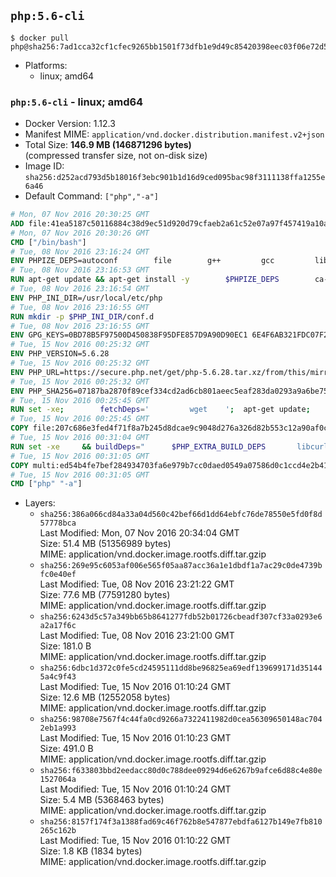 ## `php:5.6-cli`

```console
$ docker pull php@sha256:7ad1cca32cf1cfec9265bb1501f73dfb1e9d49c85420398eec03f06e72d51f83
```

-	Platforms:
	-	linux; amd64

### `php:5.6-cli` - linux; amd64

-	Docker Version: 1.12.3
-	Manifest MIME: `application/vnd.docker.distribution.manifest.v2+json`
-	Total Size: **146.9 MB (146871296 bytes)**  
	(compressed transfer size, not on-disk size)
-	Image ID: `sha256:d252acd793d5b18016f3ebc901b1d16d9ced095bac98f3111138ffa1255e6a46`
-	Default Command: `["php","-a"]`

```dockerfile
# Mon, 07 Nov 2016 20:30:25 GMT
ADD file:41ea5187c50116884c38d9ec51d920d79cfaeb2a61c52e07a97f457419a10a4f in / 
# Mon, 07 Nov 2016 20:30:26 GMT
CMD ["/bin/bash"]
# Tue, 08 Nov 2016 23:16:24 GMT
ENV PHPIZE_DEPS=autoconf 		file 		g++ 		gcc 		libc-dev 		make 		pkg-config 		re2c
# Tue, 08 Nov 2016 23:16:53 GMT
RUN apt-get update && apt-get install -y 		$PHPIZE_DEPS 		ca-certificates 		curl 		libedit2 		libsqlite3-0 		libxml2 		xz-utils 	--no-install-recommends && rm -r /var/lib/apt/lists/*
# Tue, 08 Nov 2016 23:16:54 GMT
ENV PHP_INI_DIR=/usr/local/etc/php
# Tue, 08 Nov 2016 23:16:55 GMT
RUN mkdir -p $PHP_INI_DIR/conf.d
# Tue, 08 Nov 2016 23:16:55 GMT
ENV GPG_KEYS=0BD78B5F97500D450838F95DFE857D9A90D90EC1 6E4F6AB321FDC07F2C332E3AC2BF0BC433CFC8B3
# Tue, 15 Nov 2016 00:25:32 GMT
ENV PHP_VERSION=5.6.28
# Tue, 15 Nov 2016 00:25:32 GMT
ENV PHP_URL=https://secure.php.net/get/php-5.6.28.tar.xz/from/this/mirror PHP_ASC_URL=https://secure.php.net/get/php-5.6.28.tar.xz.asc/from/this/mirror
# Tue, 15 Nov 2016 00:25:32 GMT
ENV PHP_SHA256=07187ba2870f89cef334cd2ad6cb801aeec5eaf283da0293a9a6be75d6786d11 PHP_MD5=1e01c66b2e67ab3b56a6180ee560fe4c
# Tue, 15 Nov 2016 00:25:45 GMT
RUN set -xe; 		fetchDeps=' 		wget 	'; 	apt-get update; 	apt-get install -y --no-install-recommends $fetchDeps; 	rm -rf /var/lib/apt/lists/*; 		mkdir -p /usr/src; 	cd /usr/src; 		wget -O php.tar.xz "$PHP_URL"; 		if [ -n "$PHP_SHA256" ]; then 		echo "$PHP_SHA256 *php.tar.xz" | sha256sum -c -; 	fi; 	if [ -n "$PHP_MD5" ]; then 		echo "$PHP_MD5 *php.tar.xz" | md5sum -c -; 	fi; 		if [ -n "$PHP_ASC_URL" ]; then 		wget -O php.tar.xz.asc "$PHP_ASC_URL"; 		export GNUPGHOME="$(mktemp -d)"; 		for key in $GPG_KEYS; do 			gpg --keyserver ha.pool.sks-keyservers.net --recv-keys "$key"; 		done; 		gpg --batch --verify php.tar.xz.asc php.tar.xz; 		rm -r "$GNUPGHOME"; 	fi; 		apt-get purge -y --auto-remove $fetchDeps
# Tue, 15 Nov 2016 00:25:45 GMT
COPY file:207c686e3fed4f71f8a7b245d8dcae9c9048d276a326d82b553c12a90af0c0ca in /usr/local/bin/ 
# Tue, 15 Nov 2016 00:31:04 GMT
RUN set -xe 	&& buildDeps=" 		$PHP_EXTRA_BUILD_DEPS 		libcurl4-openssl-dev 		libedit-dev 		libsqlite3-dev 		libssl-dev 		libxml2-dev 	" 	&& apt-get update && apt-get install -y $buildDeps --no-install-recommends && rm -rf /var/lib/apt/lists/* 		&& docker-php-source extract 	&& cd /usr/src/php 	&& ./configure 		--with-config-file-path="$PHP_INI_DIR" 		--with-config-file-scan-dir="$PHP_INI_DIR/conf.d" 				--disable-cgi 				--enable-ftp 		--enable-mbstring 		--enable-mysqlnd 				--with-curl 		--with-libedit 		--with-openssl 		--with-zlib 				$PHP_EXTRA_CONFIGURE_ARGS 	&& make -j "$(nproc)" 	&& make install 	&& { find /usr/local/bin /usr/local/sbin -type f -executable -exec strip --strip-all '{}' + || true; } 	&& make clean 	&& docker-php-source delete 		&& apt-get purge -y --auto-remove -o APT::AutoRemove::RecommendsImportant=false $buildDeps
# Tue, 15 Nov 2016 00:31:05 GMT
COPY multi:ed54b4fe7bef284934703fa6e979b7cc0daed0549a07586d0c1ccd4e2b41884a in /usr/local/bin/ 
# Tue, 15 Nov 2016 00:31:05 GMT
CMD ["php" "-a"]
```

-	Layers:
	-	`sha256:386a066cd84a33a04d560c42bef66d1dd64ebfc76de78550e5fd0f8d57778bca`  
		Last Modified: Mon, 07 Nov 2016 20:34:04 GMT  
		Size: 51.4 MB (51356989 bytes)  
		MIME: application/vnd.docker.image.rootfs.diff.tar.gzip
	-	`sha256:269e95c6053af006e565f05aa87acc36a1e1dbdf1a7ac29c0de4739bfc0e40ef`  
		Last Modified: Tue, 08 Nov 2016 23:21:22 GMT  
		Size: 77.6 MB (77591280 bytes)  
		MIME: application/vnd.docker.image.rootfs.diff.tar.gzip
	-	`sha256:6243d5c57a349bb65b8641277fdb52b01726cbeadf307cf33a0293e6a2a17f6c`  
		Last Modified: Tue, 08 Nov 2016 23:21:00 GMT  
		Size: 181.0 B  
		MIME: application/vnd.docker.image.rootfs.diff.tar.gzip
	-	`sha256:6dbc1d372c0fe5cd24595111dd8be96825ea69edf139699171d351445a4c9f43`  
		Last Modified: Tue, 15 Nov 2016 01:10:24 GMT  
		Size: 12.6 MB (12552058 bytes)  
		MIME: application/vnd.docker.image.rootfs.diff.tar.gzip
	-	`sha256:98708e7567f4c44fa0cd9266a7322411982d0cea56309650148ac7042eb1a993`  
		Last Modified: Tue, 15 Nov 2016 01:10:23 GMT  
		Size: 491.0 B  
		MIME: application/vnd.docker.image.rootfs.diff.tar.gzip
	-	`sha256:f633803bbd2eedacc80d0c788dee09294d6e6267b9afce6d88c4e80e1527064a`  
		Last Modified: Tue, 15 Nov 2016 01:10:24 GMT  
		Size: 5.4 MB (5368463 bytes)  
		MIME: application/vnd.docker.image.rootfs.diff.tar.gzip
	-	`sha256:8157f174f3a1388fad69c46f762b8e547877ebdfa6127b149e7fb810265c162b`  
		Last Modified: Tue, 15 Nov 2016 01:10:22 GMT  
		Size: 1.8 KB (1834 bytes)  
		MIME: application/vnd.docker.image.rootfs.diff.tar.gzip
